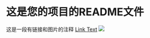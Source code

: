 # 这是您的项目的README文件
这是一段有链接和图片的注释
<a href="[https://github.com/username/repository/blob/main/images/image.png](https://cn.bing.com/images/search?view=detailV2&ccid=12MmFldI&id=98A64BBB80EA3573AC2100121F520A2DDBFD0439&thid=OIP.12MmFldI3GfBRH9xld_EogHaLF&mediaurl=https%3a%2f%2fimg.zcool.cn%2fcommunity%2f01d89d556899f60000012716e4364f.jpg%401280w_1l_2o_100sh.jpg&exph=1917&expw=1280&q=%e5%b0%8f%e7%8b%97%e5%9b%be%e7%89%87&simid=608007141614183595&FORM=IRPRST&ck=613415849008BA24BC992BD2B37DCA7C&selectedIndex=0&ajaxhist=0&ajaxserp=0)https://cn.bing.com/images/search?view=detailV2&ccid=12MmFldI&id=98A64BBB80EA3573AC2100121F520A2DDBFD0439&thid=OIP.12MmFldI3GfBRH9xld_EogHaLF&mediaurl=https%3a%2f%2fimg.zcool.cn%2fcommunity%2f01d89d556899f60000012716e4364f.jpg%401280w_1l_2o_100sh.jpg&exph=1917&expw=1280&q=%e5%b0%8f%e7%8b%97%e5%9b%be%e7%89%87&simid=608007141614183595&FORM=IRPRST&ck=613415849008BA24BC992BD2B37DCA7C&selectedIndex=0&ajaxhist=0&ajaxserp=0">Link Text</a>
<img src="[https://github.com/username/repository/blob/main/images/image.png](https://cn.bing.com/images/search?view=detailV2&ccid=12MmFldI&id=98A64BBB80EA3573AC2100121F520A2DDBFD0439&thid=OIP.12MmFldI3GfBRH9xld_EogHaLF&mediaurl=https%3a%2f%2fimg.zcool.cn%2fcommunity%2f01d89d556899f60000012716e4364f.jpg%401280w_1l_2o_100sh.jpg&exph=1917&expw=1280&q=%e5%b0%8f%e7%8b%97%e5%9b%be%e7%89%87&simid=608007141614183595&FORM=IRPRST&ck=613415849008BA24BC992BD2B37DCA7C&selectedIndex=0&ajaxhist=0&ajaxserp=0)https://cn.bing.com/images/search?view=detailV2&ccid=12MmFldI&id=98A64BBB80EA3573AC2100121F520A2DDBFD0439&thid=OIP.12MmFldI3GfBRH9xld_EogHaLF&mediaurl=https%3a%2f%2fimg.zcool.cn%2fcommunity%2f01d89d556899f60000012716e4364f.jpg%401280w_1l_2o_100sh.jpg&exph=1917&expw=1280&q=%e5%b0%8f%e7%8b%97%e5%9b%be%e7%89%87&simid=608007141614183595&FORM=IRPRST&ck=613415849008BA24BC992BD2B37DCA7C&selectedIndex=0&ajaxhist=0&ajaxserp=0" />
